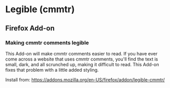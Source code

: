 # Legible (cmmtr)
## Firefox Add-on
### Making cmmtr comments legible

This Add-on will make cmmtr comments easier to read.
If you have ever come across a website that uses cmmtr comments, you'll find the text is small, dark, and all scrunched up, making it difficult to read. This Add-on fixes that problem with a little added styling.

Install from: https://addons.mozilla.org/en-US/firefox/addon/legible-cmmtr/
